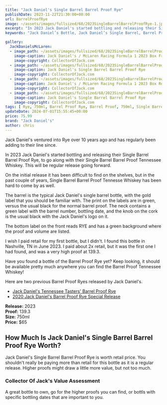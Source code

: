 ```yaml
---
title: "Jack Daniel's Single Barrel Barrel Proof Rye"
publishDate: 2023-11-22T21:30:00+00:00
url: BarrelProofRye
image: ~/assets/images/fullsized/68/2023SingleBarrelBarrelProofRye-1.jpg
excerpt: "In 2023 Jack Daniel's started bottling and releasing their Single Barrel Barrel Proof Rye, to go along with their Single Barrel Barrel Proof Tennessee Whiskey. This will be regular release going forward."
keywords: "Jack Daniel’s Bottle, Jack Daniel’s Single Barrel, Barrel Proof, Rye, Barrel Proof Rye"

gallery:
  JackDanielsMcLaren:
  - image_path: ~/assets/images/fullsized/68/2023SingleBarrelBarrelProofRye-1.jpg
    image-caption: Jack Daniel's / McLaren Racing Formula 1 2023 Box Front
    image-copyright: CollectorOfJack.com
  - image_path: ~/assets/images/fullsized/68/2023SingleBarrelBarrelProofRye-2.jpg
    image-caption: Jack Daniel's Single Barrel Barrel Proof Rye
    image-copyright: CollectorOfJack.com
  - image_path: ~/assets/images/fullsized/68/2023SingleBarrelBarrelProofRye-3.jpg
    image-caption: Jack Daniel's / McLaren Racing Formula 1 2023 Box Rear
    image-copyright: CollectorOfJack.com
  - image_path: ~/assets/images/fullsized/68/2023SingleBarrelBarrelProofRye-4.jpg
    image-caption: Jack Daniel's Single Barrel Barrel Proof Rye
    image-copyright: CollectorOfJack.com
tags: [ Rye, 750ml, Barrel Proof Rye, Barrel Proof, 750ml, Single Barrel ]
updateDate: 2024-07-01T15:55:45+00:00
price: 75.99
brand: "Jack Daniel's"
author: chris
---
```

Jack Daniel's ventured into Rye over 10 years ago and has regularly been adding to their line since. 

In 2023 Jack Daniel's started bottling and releasing their Single Barrel Barrel Proof Rye, to go along with their Single Barrel Barrel Proof Tennessee Whiskey. This will be regular release going forward. 

On the initial release it has been difficult to find on the shelves, but in the past couple of years, Single Barrel Barrel Proof Tennesse Whiskey has been hard to come by as well.

The barrel is the typical Jack Daniel's single barrel bottle, with the gold label that you should be familiar with. The print on the labels are in green, versus the usual black for the normal barrel proof. The neck contains a green label with the barrel number, bottling date, and the knob on the cork is the usual black with the Jack Daniel's logo on it.

The bottom label on the front reads RYE and has a green background where the proof and volume are listed.

I wish I paid retail for my first bottle, but I didn't. I found this bottle in Nashville, TN in June 2023. I paid about 2x retail, but it was the first one I had found, and was a very high proof at 139.3.

Have you found a bottle of the Barrel Proof Rye yet? Keep looking, it should be available pretty much anywhere you can find the Barrel Proof Tennessee Whiskey!

Here are two previous Barrel Proof Ryes released by Jack Daniel's.

- [Jack Daniel's Tennessee Tasters' Barrel Proof Rye](/TennesseeTastersBarrelProofRye)
- [2020 Jack Daniel's Barrel Proof Rye Special Release](/2020SpecialRelease)

**Release:** 2023  
**Proof:** 139.3  
**Size:** 750ml  
**Price:** $65  


## How Much Is Jack Daniel's Single Barrel Barrel Proof Rye Worth?
Jack Daniel's Single Barrel Barrel Proof Rye is worth retail price. You shouldn't really be paying more than retail for this bottle as it is a regular release. Higher proofs might draw a little more value, but not too much.

### Collector Of Jack's Value Assessment
A great bottle to own, go for the higher proofs you can find, or bottls with specific bottling dates that are important to you.

